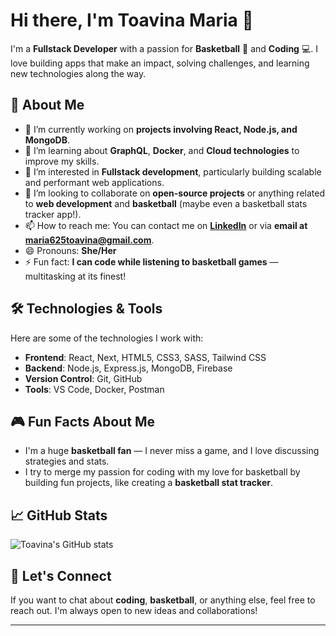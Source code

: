 # Hi there, I'm Toavina Maria 👋

I'm a **Fullstack Developer** with a passion for **Basketball** 🏀 and **Coding** 💻. I love building apps that make an impact, solving challenges, and learning new technologies along the way. 

## 🚀 About Me

- 🔭 I’m currently working on **projects involving React, Node.js, and MongoDB**.
- 🌱 I’m learning about **GraphQL**, **Docker**, and **Cloud technologies** to improve my skills.
- 👀 I’m interested in **Fullstack development**, particularly building scalable and performant web applications.
- 💞️ I’m looking to collaborate on **open-source projects** or anything related to **web development** and **basketball** (maybe even a basketball stats tracker app!).
- 📫 How to reach me: You can contact me on **[LinkedIn]([https://www.linkedin.com/in/toavina-maria](https://www.linkedin.com/in/toavina-maria-739455268/))** or via **email at maria625toavina@gmail.com**.
- 😄 Pronouns: **She/Her**
- ⚡ Fun fact: **I can code while listening to basketball games** — multitasking at its finest!

## 🛠️ Technologies & Tools

Here are some of the technologies I work with:

- **Frontend**: React, Next, HTML5, CSS3, SASS, Tailwind CSS
- **Backend**: Node.js, Express.js, MongoDB, Firebase
- **Version Control**: Git, GitHub
- **Tools**: VS Code, Docker, Postman

## 🎮 Fun Facts About Me

- I'm a huge **basketball fan** — I never miss a game, and I love discussing strategies and stats.
- I try to merge my passion for coding with my love for basketball by building fun projects, like creating a **basketball stat tracker**.

## 📈 GitHub Stats

![Toavina's GitHub stats](https://github-readme-stats.vercel.app/api?username=ToavinaMaria&show_icons=true&hide_title=true&count_private=true&theme=tokyonight)

## 💬 Let's Connect

If you want to chat about **coding**, **basketball**, or anything else, feel free to reach out. I'm always open to new ideas and collaborations!

---

<!--
ToavinaMaria/ToavinaMaria is a ✨ special ✨ repository because its `README.md` (this file) appears on your GitHub profile.
You can click the Preview link to take a look at your changes.
-->

